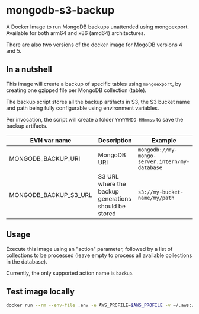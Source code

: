 # mongodb-s3-backup

A Docker Image to run MongoDB backups unattended using mongoexport. Available for both arm64 and x86 (amd64) architectures.

There are also two versions of the docker image for MogoDB versions 4 and 5.

## In a nutshell

This image will create a backup of specific tables using `mongoexport`, by creating one gzipped file per MongoDB collection (table).

The backup script stores all the backup artifacts in S3, the S3 bucket name and path being fully configurable using environment variables.

Per invocation, the script will create a folder `YYYYMMDD-HHmmss` to save the backup artifacts.

| EVN var name | Description | Example |
| --- | --- | --- |
| MONGODB_BACKUP_URI|MongoDB URI|`mongodb://my-mongo-server.intern/my-database`
| MONGODB_BACKUP_S3_URL|S3 URL where the backup generations should be stored|`s3://my-bucket-name/my/path`


## Usage

Execute this image using an "action" parameter, followed by a list of collections to be processed (leave empty to process all available collections in the database).
 
Currently, the only supported action name is `backup`.

## Test image locally

```bash
docker run --rm --env-file .env -e AWS_PROFILE=$AWS_PROFILE -v ~/.aws:/root/.aws evfreaks/mongodb-s3-backup:5 backup collection1 collection2
```
